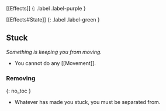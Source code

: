 
[[Effects]]
{: .label .label-purple }

[[Effects#State]]
{: .label .label-green }

## Stuck
*Something is keeping you from moving.*
* You cannot do any [[Movement]].

### Removing
{: no_toc }
* Whatever has made you stuck, you must be separated from.